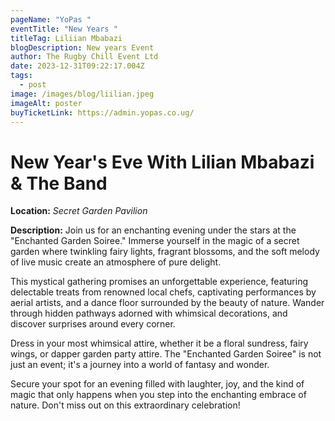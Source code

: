 ```yaml
---
pageName: "YoPas "
eventTitle: "New Years "
titleTag: Liliian Mbabazi
blogDescription: New years Event
author: The Rugby Chill Event Ltd
date: 2023-12-31T09:22:17.004Z
tags:
  - post
image: /images/blog/liilian.jpeg
imageAlt: poster
buyTicketLink: https://admin.yopas.co.ug/
---
```

# New Year's Eve With Lilian Mbabazi & The Band

**Location:** *Secret Garden Pavilion*

**Description:** Join us for an enchanting evening under the stars at the "Enchanted Garden Soiree." Immerse yourself in the magic of a secret garden where twinkling fairy lights, fragrant blossoms, and the soft melody of live music create an atmosphere of pure delight.

This mystical gathering promises an unforgettable experience, featuring delectable treats from renowned local chefs, captivating performances by aerial artists, and a dance floor surrounded by the beauty of nature. Wander through hidden pathways adorned with whimsical decorations, and discover surprises around every corner.

Dress in your most whimsical attire, whether it be a floral sundress, fairy wings, or dapper garden party attire. The "Enchanted Garden Soiree" is not just an event; it's a journey into a world of fantasy and wonder.

Secure your spot for an evening filled with laughter, joy, and the kind of magic that only happens when you step into the enchanting embrace of nature. Don't miss out on this extraordinary celebration!